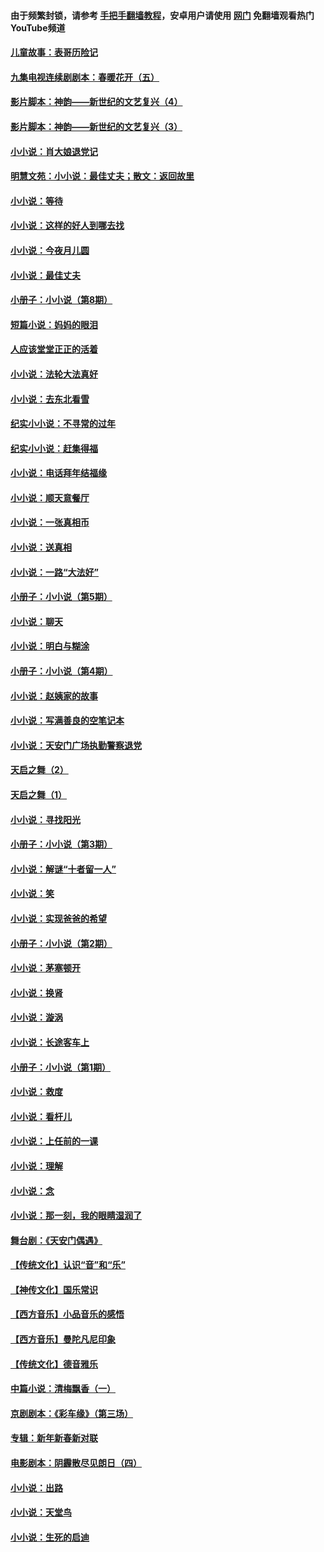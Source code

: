 #### 由于频繁封锁，请参考 [手把手翻墙教程](https://github.com/gfw-breaker/guides/wiki/)，安卓用户请使用 [网门](https://github.com/gfw-breaker/nogfw/blob/master/dl.md?t=06152101) 免翻墙观看热门YouTube频道 

#### [儿童故事：表哥历险记](../pages/328/383535.md?t=06152101) 

#### [九集电视连续剧剧本：春暖花开（五）](../pages/328/275919.md?t=06152101) 

#### [影片脚本：神韵——新世纪的文艺复兴（4）](../pages/328/266089.md?t=06152101) 

#### [影片脚本：神韵——新世纪的文艺复兴（3）](../pages/328/266087.md?t=06152101) 

#### [小小说：肖大娘退党记](../pages/328/239807.md?t=06152101) 

#### [明慧文苑：小小说：最佳丈夫；散文：返回故里](../pages/328/3439.md?t=06152101) 

#### [小小说：等待](../pages/328/223927.md?t=06152101) 

#### [小小说：这样的好人到哪去找](../pages/328/209396.md?t=06152101) 

#### [小小说：今夜月儿圆](../pages/328/193588.md?t=06152101) 

#### [小小说：最佳丈夫](../pages/328/190938.md?t=06152101) 

#### [小册子：小小说（第8期）](../pages/328/188202.md?t=06152101) 

#### [短篇小说：妈妈的眼泪](../pages/328/187712.md?t=06152101) 

#### [人应该堂堂正正的活着](../pages/328/182430.md?t=06152101) 

#### [小小说：法轮大法真好](../pages/328/174669.md?t=06152101) 

#### [小小说：去东北看雪](../pages/328/173882.md?t=06152101) 

#### [纪实小小说：不寻常的过年](../pages/328/173187.md?t=06152101) 

#### [纪实小小说：赶集得福](../pages/328/172652.md?t=06152101) 

#### [小小说：电话拜年结福缘](../pages/328/172533.md?t=06152101) 

#### [小小说：顺天意餐厅](../pages/328/170182.md?t=06152101) 

#### [小小说：一张真相币](../pages/328/169410.md?t=06152101) 

#### [小小说：送真相](../pages/328/166713.md?t=06152101) 

#### [小小说：一路“大法好”](../pages/328/162016.md?t=06152101) 

#### [小册子：小小说（第5期）](../pages/328/161131.md?t=06152101) 

#### [小小说：聊天](../pages/328/159640.md?t=06152101) 

#### [小小说：明白与糊涂](../pages/328/158101.md?t=06152101) 

#### [小册子：小小说（第4期）](../pages/328/158006.md?t=06152101) 

#### [小小说：赵姨家的故事](../pages/328/157843.md?t=06152101) 

#### [小小说：写满善良的空笔记本](../pages/328/157382.md?t=06152101) 

#### [小小说：天安门广场执勤警察退党](../pages/328/156982.md?t=06152101) 

#### [天启之舞（2）](../pages/328/153440.md?t=06152101) 

#### [天启之舞（1）](../pages/328/153439.md?t=06152101) 

#### [小小说：寻找阳光](../pages/328/153065.md?t=06152101) 

#### [小册子：小小说（第3期）](../pages/328/151715.md?t=06152101) 

#### [小小说：解谜“十者留一人”](../pages/328/148967.md?t=06152101) 

#### [小小说：笑](../pages/328/148905.md?t=06152101) 

#### [小小说：实现爸爸的希望](../pages/328/148096.md?t=06152101) 

#### [小册子：小小说（第2期）](../pages/328/147214.md?t=06152101) 

#### [小小说：茅塞顿开](../pages/328/147030.md?t=06152101) 

#### [小小说：换肾](../pages/328/146770.md?t=06152101) 

#### [小小说：漩涡](../pages/328/146683.md?t=06152101) 

#### [小小说：长途客车上](../pages/328/145076.md?t=06152101) 

#### [小册子：小小说（第1期）](../pages/328/143963.md?t=06152101) 

#### [小小说：救度](../pages/328/143927.md?t=06152101) 

#### [小小说：看杆儿](../pages/328/142137.md?t=06152101) 

#### [小小说：上任前的一课](../pages/328/140808.md?t=06152101) 

#### [小小说：理解](../pages/328/140476.md?t=06152101) 

#### [小小说：念](../pages/328/139513.md?t=06152101) 

#### [小小说：那一刻，我的眼睛湿润了](../pages/328/138476.md?t=06152101) 

#### [舞台剧：《天安门偶遇》](../pages/328/117155.md?t=06152101) 

#### [【传统文化】认识“音”和“乐”](../pages/328/108667.md?t=06152101) 

#### [【神传文化】国乐常识](../pages/328/104225.md?t=06152101) 

#### [【西方音乐】小品音乐的感悟](../pages/328/102924.md?t=06152101) 

#### [【西方音乐】曼陀凡尼印象](../pages/328/102922.md?t=06152101) 

#### [【传统文化】德音雅乐](../pages/328/102923.md?t=06152101) 

#### [中篇小说：清梅飘香（一）](../pages/328/101058.md?t=06152101) 

#### [京剧剧本：《彩车缘》（第三场）](../pages/328/96434.md?t=06152101) 

#### [专辑：新年新春新对联](../pages/328/94991.md?t=06152101) 

#### [电影剧本：阴霾散尽见朗日（四）](../pages/328/87081.md?t=06152101) 

#### [小小说：出路](../pages/328/84848.md?t=06152101) 

#### [小小说：天堂鸟](../pages/328/83084.md?t=06152101) 

#### [小小说：生死的启迪](../pages/328/70977.md?t=06152101) 

